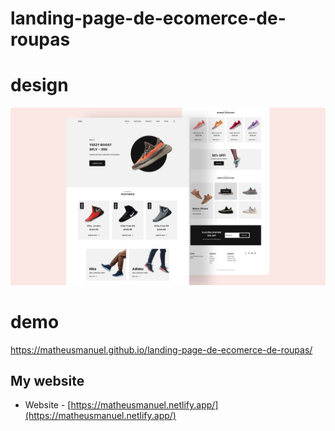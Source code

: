 # landing-page-de-ecomerce-de-roupas

# design
<img src="design.jpg">

# demo
https://matheusmanuel.github.io/landing-page-de-ecomerce-de-roupas/

## My website
- Website - [https://matheusmanuel.netlify.app/](https://matheusmanuel.netlify.app/)
